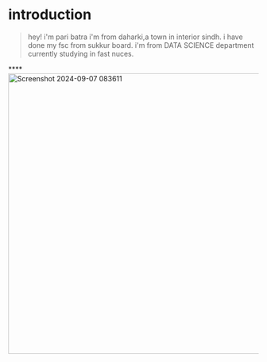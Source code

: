 # introduction
>hey! i'm pari batra
>i'm from daharki,a town in interior sindh.
>i have done my fsc from sukkur board.
>i'm from DATA SCIENCE department currently studying in fast nuces.


****<img width="563" alt="Screenshot 2024-09-07 083611" src="https://github.com/user-attachments/assets/f13efbe4-a977-4c00-a1f6-0e40fcfff5cf">
